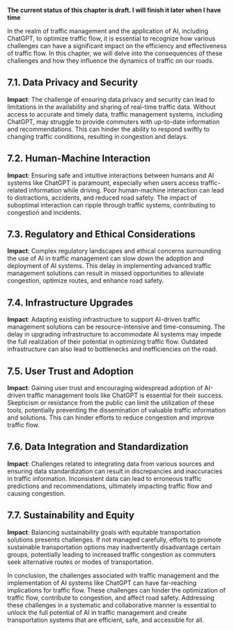 **The current status of this chapter is draft. I will finish it later when I have time**

In the realm of traffic management and the application of AI, including ChatGPT, to optimize traffic flow, it is essential to recognize how various challenges can have a significant impact on the efficiency and effectiveness of traffic flow. In this chapter, we will delve into the consequences of these challenges and how they influence the dynamics of traffic on our roads.

7.1. **Data Privacy and Security**
----------------------------------

**Impact**: The challenge of ensuring data privacy and security can lead to limitations in the availability and sharing of real-time traffic data. Without access to accurate and timely data, traffic management systems, including ChatGPT, may struggle to provide commuters with up-to-date information and recommendations. This can hinder the ability to respond swiftly to changing traffic conditions, resulting in congestion and delays.

7.2. **Human-Machine Interaction**
----------------------------------

**Impact**: Ensuring safe and intuitive interactions between humans and AI systems like ChatGPT is paramount, especially when users access traffic-related information while driving. Poor human-machine interaction can lead to distractions, accidents, and reduced road safety. The impact of suboptimal interaction can ripple through traffic systems, contributing to congestion and incidents.

7.3. **Regulatory and Ethical Considerations**
----------------------------------------------

**Impact**: Complex regulatory landscapes and ethical concerns surrounding the use of AI in traffic management can slow down the adoption and deployment of AI systems. This delay in implementing advanced traffic management solutions can result in missed opportunities to alleviate congestion, optimize routes, and enhance road safety.

7.4. **Infrastructure Upgrades**
--------------------------------

**Impact**: Adapting existing infrastructure to support AI-driven traffic management solutions can be resource-intensive and time-consuming. The delay in upgrading infrastructure to accommodate AI systems may impede the full realization of their potential in optimizing traffic flow. Outdated infrastructure can also lead to bottlenecks and inefficiencies on the road.

7.5. **User Trust and Adoption**
--------------------------------

**Impact**: Gaining user trust and encouraging widespread adoption of AI-driven traffic management tools like ChatGPT is essential for their success. Skepticism or resistance from the public can limit the utilization of these tools, potentially preventing the dissemination of valuable traffic information and solutions. This can hinder efforts to reduce congestion and improve traffic flow.

7.6. **Data Integration and Standardization**
---------------------------------------------

**Impact**: Challenges related to integrating data from various sources and ensuring data standardization can result in discrepancies and inaccuracies in traffic information. Inconsistent data can lead to erroneous traffic predictions and recommendations, ultimately impacting traffic flow and causing congestion.

7.7. **Sustainability and Equity**
----------------------------------

**Impact**: Balancing sustainability goals with equitable transportation solutions presents challenges. If not managed carefully, efforts to promote sustainable transportation options may inadvertently disadvantage certain groups, potentially leading to increased traffic congestion as commuters seek alternative routes or modes of transportation.

In conclusion, the challenges associated with traffic management and the implementation of AI systems like ChatGPT can have far-reaching implications for traffic flow. These challenges can hinder the optimization of traffic flow, contribute to congestion, and affect road safety. Addressing these challenges in a systematic and collaborative manner is essential to unlock the full potential of AI in traffic management and create transportation systems that are efficient, safe, and accessible for all.
